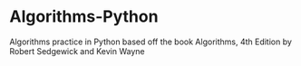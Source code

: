 # Algorithms-Python
Algorithms practice in Python based off the book Algorithms, 4th Edition by Robert Sedgewick and Kevin Wayne
